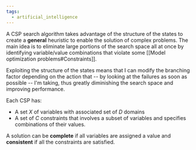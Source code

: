 ```yaml
---
tags:
  - artificial_intelligence
---
```

A CSP search algorithm takes advantage of the structure of the states to create a **general** heuristic to enable the solution of complex problems. The main idea is to eliminate large portions of the search space all at once by identifying variable/value combinations that violate some [[Model optimization problems#Constraints]].

Exploiting the structure of the states means that I can modify the branching factor depending on the action that -- by looking at the failures as soon as possible -- I'm taking, thus greatly diminishing the search space and improving performance.

Each CSP has:
- A set $X$ of variables with associated set of $D$ domains
- A set of $C$ constraints that involves a subset of variables and specifies combinations of their values.

A solution can be **complete** if all variables are assigned a value and **consistent** if all the constraints are satisfied.